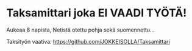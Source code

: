 # Taksamittari joka EI VAADI TYÖTÄ!
Aukeaa 8 napista, Netistä otettu pohja sekä suomennettu...

Taksityön vaativa: https://github.com/JOKKEISOLLA/Taksamittari
